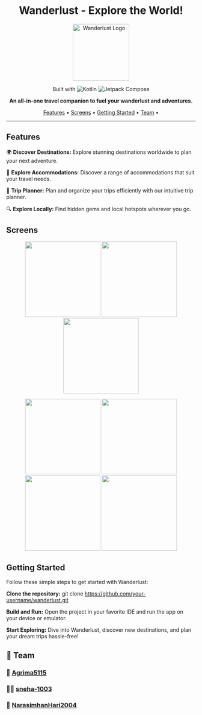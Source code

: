 

<h1 align="center">Wanderlust - Explore the World!</h1>

<p align="center">
  <img width="150" src="https://github.com/smartinternz02/SI-GuidedProject-587115-1696856769/assets/90548992/85a7095d-e75d-4a21-9b75-390a09922117" alt="Wanderlust Logo">
</p>

<p align="center">
  <span>Built with</span>
  <img src="https://img.shields.io/badge/kotlin-E24462?style=for-the-badge&logo=kotlin&logoColor=ffffff" alt="Kotlin">
  <img src="https://img.shields.io/badge/jetpack_compose-092937?style=for-the-badge&logo=jetpack-compose&logoColor=ffffff" alt="Jetpack Compose">
</p>

<p align="center">
  <strong>An all-in-one travel companion to fuel your wanderlust and adventures.</strong>
</p>

<p align="center">
  <a href="#features">Features</a> •
  <a href="#screenshots">Screens</a> •
  <a href="#getting-started">Getting Started</a> •
  <a href="#team">Team</a> •
  
</p>

---

## Features

🌍 **Discover Destinations:** Explore stunning destinations worldwide to plan your next adventure.

🏨 **Explore Accommodations:** Discover a range of accommodations that suit your travel needs.

📝 **Trip Planner:** Plan and organize your trips efficiently with our intuitive trip planner.

🔍 **Explore Locally:** Find hidden gems and local hotspots wherever you go.

## Screens


  <p align="center">
  <img width="200" src="https://github.com/chandravamsy25/Travel-APP/assets/90548992/00eb9f48-1383-4bdc-ab34-9e478116672c">
  
  <img width="200" src="https://github.com/chandravamsy25/Travel-APP/assets/90548992/5eb79728-c654-48b4-be02-d3349b858729">
  <img width="200" src="https://github.com/chandravamsy25/Travel-APP/assets/90548992/a59b4309-9521-41a3-b318-b7a64b9ff5c5">
</p>
<p align="center">
  <img width="200" src="https://github.com/chandravamsy25/Travel-APP/assets/90548992/b04db7fa-e1c2-4482-9305-557e579f4c9b">
  <img width="200" src="https://github.com/chandravamsy25/Travel-APP/assets/90548992/a8a11be3-39a7-4883-b525-5fd505ec4236">
  <img width="200" src="https://github.com/chandravamsy25/Travel-APP/assets/90548992/4ef1316f-6bb7-41ef-a5cb-8feefc4a8ba4">
  <img width="200" src="https://github.com/chandravamsy25/Travel-APP/assets/90548992/0186425b-3a69-47d8-b2c1-9debd8939db7">
</p>








## Getting Started

Follow these simple steps to get started with Wanderlust:

**Clone the repository:**
  git clone https://github.com/your-username/wanderlust.git

**Build and Run:**
Open the project in your favorite IDE and run the app on your device or emulator.

**Start Exploring:**
Dive into Wanderlust, discover new destinations, and plan your dream trips hassle-free!


## 🌟 Team

### 👤 **[Agrima5115](https://github.com/Agrima5115)**

### 👩‍💻 **[sneha-1003](https://github.com/sneha-1003)**

### 🚀 **[NarasimhanHari2004](https://github.com/NarasimhanHari2004)**


